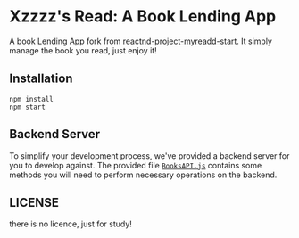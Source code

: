 # Xzzzz's Read: A Book Lending App

A book Lending App fork from [reactnd-project-myreadd-start](https://github.com/195286381/reactnd-project-myreads-starter). It simply manage the book you read, just enjoy it!

## Installation

    npm install
    npm start

## Backend Server

To simplify your development process, we've provided a backend server for you to develop against. The provided file [`BooksAPI.js`](src/BooksAPI.js) contains some methods you will need to perform necessary operations on the backend.

## LICENSE

there is no licence, just for study!
